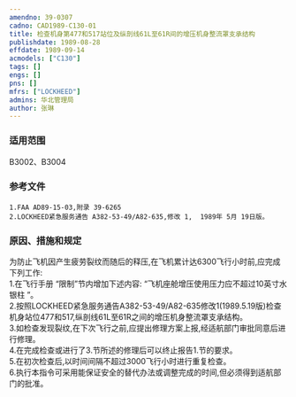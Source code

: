 ```yaml
---
amendno: 39-0307  
cadno: CAD1989-C130-01  
title: 检查机身第477和517站位及纵剖线61L至61R间的增压机身整流罩支承结构  
publishdate: 1989-08-28  
effdate: 1989-09-14  
acmodels: ["C130"]  
tags: []  
engs: []  
pns: []  
mfrs: ["LOCKHEED"]  
admins: 华北管理局  
author: 张琳  
---
```

  
### 适用范围  
B3002、B3004  
  
<!--more-->  
### 参考文件  
    1.FAA AD89-15-03,附录 39-6265  
    2.LOCKHEED紧急服务通告 A382-53-49/A82-635,修改 1,  1989年 5月 19日版。  
  
### 原因、措施和规定  
为防止飞机因产生疲劳裂纹而随后的释压,在飞机累计达6300飞行小时前,应完成下列工作:  
1.在飞行手册 “限制”节内增加下述内容: “飞机座舱增压使用压力应不超过10英寸水银柱 ”。  
2.按照LOCKHEED紧急服务通告A382-53-49/A82-635修改1(1989.5.19版)检查机身站位477和517,纵剖线61L至61R之间的增压机身整流罩支承结构。  
    3.如检查发现裂纹,在下次飞行之前,应提出修理方案上报,经适航部门审批同意后进行修理。  
    4.在完成检查或进行了3.节所述的修理后可以终止报告1.节的要求。  
    5.在初次检查后,以时间间隔不超过3000飞行小时进行重复检查。  
    6.执行本指令可采用能保证安全的替代办法或调整完成的时间,但必须得到适航部门的批准。  
